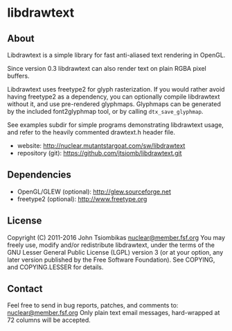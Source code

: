 libdrawtext
===========

About
-----
Libdrawtext is a simple library for fast anti-aliased text rendering in OpenGL.

Since version 0.3 libdrawtext can also render text on plain RGBA pixel buffers.

Libdrawtext uses freetype2 for glyph rasterization. If you would rather avoid
having freetype2 as a dependency, you can optionally compile libdrawtext
without it, and use pre-rendered glyphmaps. Glyphmaps can be generated by the
included font2glyphmap tool, or by calling `dtx_save_glyphmap`.

See examples subdir for simple programs demonstrating libdrawtext usage, and
refer to the heavily commented drawtext.h header file.

- website: http://nuclear.mutantstargoat.com/sw/libdrawtext
- repository (git): https://github.com/jtsiomb/libdrawtext.git

Dependencies
------------
- OpenGL/GLEW (optional): http://glew.sourceforge.net
- freetype2 (optional): http://www.freetype.org

License
-------
Copyright (C) 2011-2016 John Tsiombikas <nuclear@member.fsf.org>
You may freely use, modify and/or redistribute libdrawtext, under the terms of
the GNU Lesser General Public License (LGPL) version 3 (or at your option, any
later version published by the Free Software Foundation). See COPYING, and
COPYING.LESSER for details.

Contact
-------
Feel free to send in bug reports, patches, and comments to: nuclear@member.fsf.org
Only plain text email messages, hard-wrapped at 72 columns will be accepted.
